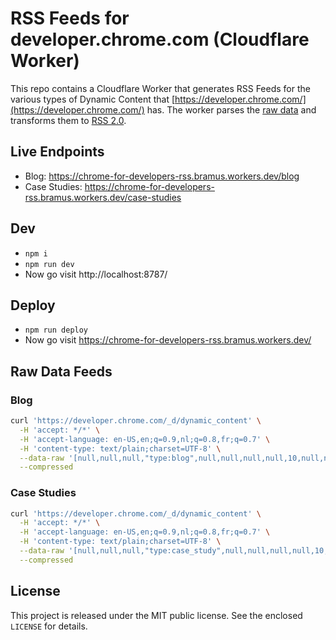 # RSS Feeds for developer.chrome.com (Cloudflare Worker)

This repo contains a Cloudflare Worker that generates RSS Feeds for the various types of Dynamic Content that [https://developer.chrome.com/](https://developer.chrome.com/) has. The worker parses the [raw data](#raw-data-feeds) and transforms them to [RSS 2.0](https://www.rssboard.org/rss-specification).

## Live Endpoints

- Blog: https://chrome-for-developers-rss.bramus.workers.dev/blog
- Case Studies: https://chrome-for-developers-rss.bramus.workers.dev/case-studies

## Dev

- `npm i`
- `npm run dev`
- Now go visit http://localhost:8787/

## Deploy

- `npm run deploy`
- Now go visit https://chrome-for-developers-rss.bramus.workers.dev/

## Raw Data Feeds

### Blog

```bash
curl 'https://developer.chrome.com/_d/dynamic_content' \
  -H 'accept: */*' \
  -H 'accept-language: en-US,en;q=0.9,nl;q=0.8,fr;q=0.7' \
  -H 'content-type: text/plain;charset=UTF-8' \
  --data-raw '[null,null,null,"type:blog",null,null,null,null,10,null,null,null,2]' \
  --compressed
```

### Case Studies

```bash
curl 'https://developer.chrome.com/_d/dynamic_content' \
  -H 'accept: */*' \
  -H 'accept-language: en-US,en;q=0.9,nl;q=0.8,fr;q=0.7' \
  -H 'content-type: text/plain;charset=UTF-8' \
  --data-raw '[null,null,null,"type:case_study",null,null,null,null,10,null,null,null,1]' \
  --compressed
```

## License

This project is released under the MIT public license. See the enclosed `LICENSE` for details.
